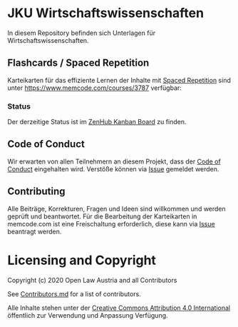 # JKU Wirtschaftswissenschaften

In diesem Repository befinden sich Unterlagen für Wirtschaftswissenschaften.

## Flashcards / Spaced Repetition
Karteikarten für das effiziente Lernen der Inhalte mit [Spaced Repetition](https://en.wikipedia.org/wiki/Spaced_repetition) sind unter https://www.memcode.com/courses/3787 verfügbar:

### Status
Der derzeitige Status ist im [ZenHub Kanban Board](https://app.zenhub.com/workspaces/open-law-austria-5f341d4316010a00180099ff) zu finden.

## Code of Conduct
Wir erwarten von allen Teilnehmern an diesem Projekt, dass der [Code of Conduct](./CODE_OF_CONDUCT) eingehalten wird. 
Verstöße können via [Issue](/../../issues/new?assignees=daniel-eder&labels=code+of+conduct&template=code-of-conduct-versto-.md&title=%5BCode+of+Conduct%5D+) gemeldet werden. 

## Contributing
Alle Beiträge, Korrekturen, Fragen und Ideen sind willkommen und werden geprüft und beantwortet.
Für die Bearbeitung der Karteikarten in memcode.com ist eine Freischaltung erforderlich, diese kann via [Issue](/../../issues/new?assignees=daniel-eder&labels=memcode&template=antrag--autorenzugriff-bei-memcode-com.md&title=%5BMemcode+Zugriff%5D+) beantragt werden.

# Licensing and Copyright
Copyright (c) 2020 Open Law Austria and all Contributors

See [Contributors.md](./Contributors.md) for a list of contributors.

Alle Inhalte stehen unter der [Creative Commons Attribution 4.0 International](./LICENSE) öffentlich zur Verwendung und Anpassung Verfügung. 
